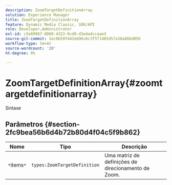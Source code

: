 ```yaml
---
description: ZoomTargetDefinitionArray
solution: Experience Manager
title: ZoomTargetDefinitionArray
feature: Dynamic Media Classic, SDK/API
role: Developer,Administrator
exl-id: c5e89967-8800-4323-9cd8-d3e4a4ccaae3
source-git-commit: 1ec8b59f442eb96c6c3f5f1405d57a38a86bd056
workflow-type: tm+mt
source-wordcount: '20'
ht-degree: 0%

---
```


# ZoomTargetDefinitionArray{#zoomtargetdefinitionarray}

Sintaxe

## Parâmetros {#section-2fc9bea56b6d4b72b80d4f04c5f9b862}

| Nome | Tipo | Descrição |
|---|---|---|
| `*`items`*` | `types:ZoomTargetDefinition` | Uma matriz de definições de direcionamento de Zoom. |

